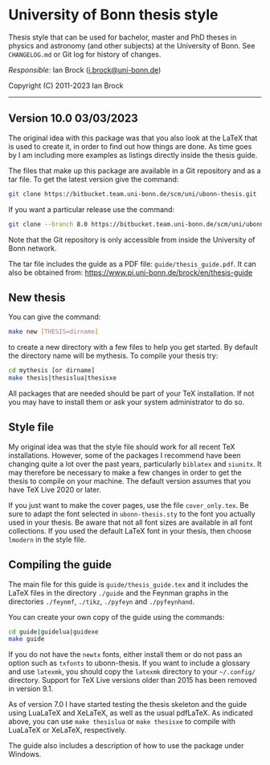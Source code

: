 # University of Bonn thesis style

Thesis style that can be used for bachelor, master and PhD theses
in physics and astronomy (and other subjects) at the University of Bonn.
See `CHANGELOG.md` or Git log for history of changes.

*Responsible:* Ian Brock (i.brock@uni-bonn.de)

Copyright (C) 2011-2023 Ian Brock

------

## Version 10.0 03/03/2023

The original idea with this package was that you also look at the LaTeX that
is used to create it, in order to find out how things are done.
As time goes by I am including more examples as listings directly inside the thesis guide.

The files that make up this package are available in a Git
repository and as a tar file. To get the latest version
give the command:

```bash
git clone https://bitbucket.team.uni-bonn.de/scm/uni/ubonn-thesis.git
```

If you want a particular release use the command:

```bash
git clone --branch 8.0 https://bitbucket.team.uni-bonn.de/scm/uni/ubonn-thesis.git
```

Note that the Git repository is only accessible from inside the University of Bonn network.

The tar file includes the guide as a PDF file: `guide/thesis_guide.pdf`.
It can also be obtained from:
<https://www.pi.uni-bonn.de/brock/en/thesis-guide>

## New thesis

You can give the command:

```bash
make new [THESIS=dirname]
```

to create a new directory with a few files to help you get
started. By default the directory name will be mythesis.
To compile your thesis try:

```bash
cd mythesis [or dirname]
make thesis|thesislua|thesisxe
```

All packages that are needed should be part of your TeX installation.
If not you may have to install them or ask your system administrator to do so.

## Style file

My original idea was that the style file should work for all recent
TeX installations.  However, some of the packages I recommend have
been changing quite a lot over the past years, particularly
`biblatex` and `siunitx`.  It may therefore be necessary to make a few
changes in order to get the thesis to compile on your machine.
The default version assumes that you have TeX Live 2020 or later.

If you just want to make the cover pages, use the file `cover_only.tex`.
Be sure to adapt the font selected in `ubonn-thesis.sty` to the font
you actually used in your thesis. Be aware that not all font sizes are
available in all font collections. If you used the default LaTeX font
in your thesis, then choose `lmodern` in the style file.

## Compiling the guide

The main file for this guide is `guide/thesis_guide.tex` and it
includes the LaTeX files in the directory `./guide` and the
Feynman graphs in the directories `./feynmf`, `./tikz`, `./pyfeyn` and `./pyfeynhand`.

You can create your own copy of the guide using the commands:

```bash
cd guide|guidelua|guidexe
make guide
```

If you do not have the `newtx` fonts, either install them 
or do not pass an option such as `txfonts` to ubonn-thesis.
If you want to include a glossary and use `latexmk`, you should copy the `latexmk`
directory to your `~/.config/` directory.
Support for TeX Live versions older than 2015 has been removed in version 9.1.

As of version 7.0 I have started testing the thesis skeleton and the guide using
LuaLaTeX and XeLaTeX, as well as the usual pdfLaTeX.
As indicated above, you can use `make thesislua` or `make thesisxe`
to compile with LuaLaTeX or XeLaTeX, respectively.

The guide also includes a description of how to use the package under Windows.
